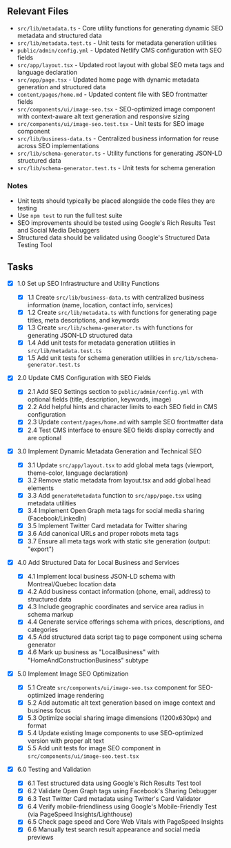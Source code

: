## Relevant Files

- `src/lib/metadata.ts` - Core utility functions for generating dynamic SEO metadata and structured data
- `src/lib/metadata.test.ts` - Unit tests for metadata generation utilities
- `public/admin/config.yml` - Updated Netlify CMS configuration with SEO fields
- `src/app/layout.tsx` - Updated root layout with global SEO meta tags and language declaration
- `src/app/page.tsx` - Updated home page with dynamic metadata generation and structured data
- `content/pages/home.md` - Updated content file with SEO frontmatter fields
- `src/components/ui/image-seo.tsx` - SEO-optimized image component with context-aware alt text generation and responsive sizing
- `src/components/ui/image-seo.test.tsx` - Unit tests for SEO image component
- `src/lib/business-data.ts` - Centralized business information for reuse across SEO implementations
- `src/lib/schema-generator.ts` - Utility functions for generating JSON-LD structured data
- `src/lib/schema-generator.test.ts` - Unit tests for schema generation

### Notes

- Unit tests should typically be placed alongside the code files they are testing
- Use `npm test` to run the full test suite
- SEO improvements should be tested using Google's Rich Results Test and Social Media Debuggers
- Structured data should be validated using Google's Structured Data Testing Tool

## Tasks

- [x] 1.0 Set up SEO Infrastructure and Utility Functions

  - [x] 1.1 Create `src/lib/business-data.ts` with centralized business information (name, location, contact info, services)
  - [x] 1.2 Create `src/lib/metadata.ts` with functions for generating page titles, meta descriptions, and keywords
  - [x] 1.3 Create `src/lib/schema-generator.ts` with functions for generating JSON-LD structured data
  - [x] 1.4 Add unit tests for metadata generation utilities in `src/lib/metadata.test.ts`
  - [x] 1.5 Add unit tests for schema generation utilities in `src/lib/schema-generator.test.ts`

- [x] 2.0 Update CMS Configuration with SEO Fields

  - [x] 2.1 Add SEO Settings section to `public/admin/config.yml` with optional fields (title, description, keywords, image)
  - [x] 2.2 Add helpful hints and character limits to each SEO field in CMS configuration
  - [x] 2.3 Update `content/pages/home.md` with sample SEO frontmatter data
  - [x] 2.4 Test CMS interface to ensure SEO fields display correctly and are optional

- [x] 3.0 Implement Dynamic Metadata Generation and Technical SEO

  - [x] 3.1 Update `src/app/layout.tsx` to add global meta tags (viewport, theme-color, language declaration)
  - [x] 3.2 Remove static metadata from layout.tsx and add global head elements
  - [x] 3.3 Add `generateMetadata` function to `src/app/page.tsx` using metadata utilities
  - [x] 3.4 Implement Open Graph meta tags for social media sharing (Facebook/LinkedIn)
  - [x] 3.5 Implement Twitter Card metadata for Twitter sharing
  - [x] 3.6 Add canonical URLs and proper robots meta tags
  - [x] 3.7 Ensure all meta tags work with static site generation (output: "export")

- [x] 4.0 Add Structured Data for Local Business and Services

  - [x] 4.1 Implement local business JSON-LD schema with Montreal/Quebec location data
  - [x] 4.2 Add business contact information (phone, email, address) to structured data
  - [x] 4.3 Include geographic coordinates and service area radius in schema markup
  - [x] 4.4 Generate service offerings schema with prices, descriptions, and categories
  - [x] 4.5 Add structured data script tag to page component using schema generator
  - [x] 4.6 Mark up business as "LocalBusiness" with "HomeAndConstructionBusiness" subtype

- [x] 5.0 Implement Image SEO Optimization

  - [x] 5.1 Create `src/components/ui/image-seo.tsx` component for SEO-optimized image rendering
  - [x] 5.2 Add automatic alt text generation based on image context and business focus
  - [x] 5.3 Optimize social sharing image dimensions (1200x630px) and format
  - [x] 5.4 Update existing Image components to use SEO-optimized version with proper alt text
  - [x] 5.5 Add unit tests for image SEO component in `src/components/ui/image-seo.test.tsx`

- [x] 6.0 Testing and Validation
  - [x] 6.1 Test structured data using Google's Rich Results Test tool
  - [x] 6.2 Validate Open Graph tags using Facebook's Sharing Debugger
  - [x] 6.3 Test Twitter Card metadata using Twitter's Card Validator
  - [x] 6.4 Verify mobile-friendliness using Google's Mobile-Friendly Test (via PageSpeed Insights/Lighthouse)
  - [x] 6.5 Check page speed and Core Web Vitals with PageSpeed Insights
  - [x] 6.6 Manually test search result appearance and social media previews

